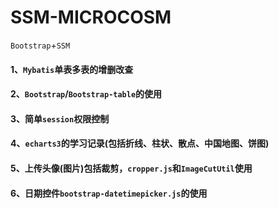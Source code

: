 # SSM-MICROCOSM
`Bootstrap`+`SSM`
#### 1、`Mybatis`单表多表的增删改查
#### 2、`Bootstrap`/`Bootstrap-table`的使用
#### 3、简单`session`权限控制
#### 4、`echarts3`的学习记录(包括折线、柱状、散点、中国地图、饼图)
#### 5、上传头像(图片)包括裁剪，`cropper.js`和`ImageCutUtil`使用
#### 6、日期控件`bootstrap-datetimepicker.js`的使用
